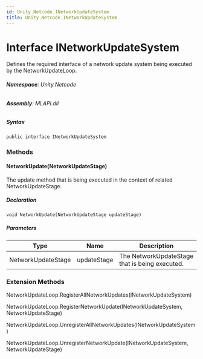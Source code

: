 ```yaml
---
id: Unity.Netcode.INetworkUpdateSystem
title: Unity.Netcode.INetworkUpdateSystem
---
```


# Interface INetworkUpdateSystem


Defines the required interface of a network update system being executed
by the NetworkUpdateLoop.






###### **Namespace**: Unity.Netcode

###### **Assembly**: MLAPI.dll

##### Syntax


``` lang-csharp
public interface INetworkUpdateSystem
```



### Methods

#### NetworkUpdate(NetworkUpdateStage)


The update method that is being executed in the context of related
NetworkUpdateStage.






##### Declaration


``` lang-csharp
void NetworkUpdate(NetworkUpdateStage updateStage)
```



##### Parameters

| Type               | Name        | Description                                    |
|--------------------|-------------|------------------------------------------------|
| NetworkUpdateStage | updateStage | The NetworkUpdateStage that is being executed. |

### Extension Methods



NetworkUpdateLoop.RegisterAllNetworkUpdates(INetworkUpdateSystem)





NetworkUpdateLoop.RegisterNetworkUpdate(INetworkUpdateSystem,
NetworkUpdateStage)





NetworkUpdateLoop.UnregisterAllNetworkUpdates(INetworkUpdateSystem)





NetworkUpdateLoop.UnregisterNetworkUpdate(INetworkUpdateSystem,
NetworkUpdateStage)





